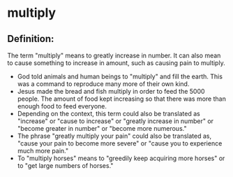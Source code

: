 # multiply #

## Definition: ##

The term "multiply" means to greatly increase in number. It can also mean to cause something to increase in amount, such as causing pain to multiply.

* God told animals and human beings to "multiply" and fill the earth. This was a command to reproduce many more of their own kind.
* Jesus made the bread and fish multiply in order to feed the 5000 people. The amount of food kept increasing so that there was more than enough food to feed everyone.
* Depending on the context, this term  could also be translated as "increase" or "cause to increase" or "greatly increase in number" or "become greater in number" or "become more numerous."
* The phrase "greatly multiply your pain" could also be translated as, "cause your pain to become more severe" or "cause you to experience much more pain."
* To "multiply horses" means to "greedily keep acquiring more horses" or to "get large numbers of horses."

## 